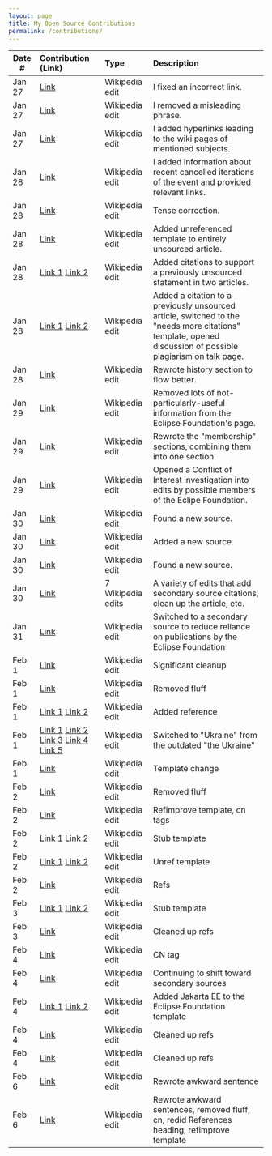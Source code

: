 ```yaml
---
layout: page
title: My Open Source Contributions
permalink: /contributions/
---
```


<!--
Type of the contribution should be "Wikipedia edit", "OpenStreet Map feature", "Documentation", "Course website", "Blog",
"Browser Add-on", etc.

The description should include a brief summary of what you did.

The link should bring us to a public page that shows your contribution. 

Replace the first row with your own contribution. 

-->





| Date #       | Contribution (Link)  | Type  | Description |
|---|:---|:---|:---|
| Jan 27 | [Link](https://en.wikipedia.org/w/index.php?title=List_of_songs_featured_in_Shrek&diff=prev&oldid=1068347586) | Wikipedia edit | I fixed an incorrect link. |
| Jan 27 | [Link](https://en.wikipedia.org/w/index.php?title=Rolling_Stone&diff=prev&oldid=1068352323) | Wikipedia edit | I removed a misleading phrase. |
| Jan 27 | [Link](https://en.wikipedia.org/w/index.php?title=Rolling_Stone&diff=prev&oldid=1068353442) | Wikipedia edit | I added hyperlinks leading to the wiki pages of mentioned subjects. |
| Jan 28 | [Link](https://en.wikipedia.org/w/index.php?title=Cotswold_Olimpick_Games&diff=prev&oldid=1068404521) | Wikipedia edit | I added information about recent cancelled iterations of the event and provided relevant links. |
| Jan 28 | [Link](https://en.wikipedia.org/w/index.php?title=Ed_Gonzalez&diff=prev&oldid=1068480246) | Wikipedia edit | Tense correction. |
| Jan 28 | [Link](https://en.wikipedia.org/w/index.php?title=White_v_Bluett&diff=prev&oldid=1068501347) | Wikipedia edit | Added unreferenced template to entirely unsourced article. |
| Jan 28 | [Link 1](https://en.wikipedia.org/w/index.php?title=St_Mary_and_St_John%27s_Church,_Hardraw&diff=prev&oldid=1068516732) [Link 2](https://en.wikipedia.org/w/index.php?title=Darrowby&type=revision&diff=1068517126&oldid=1061488101) | Wikipedia edit | Added citations to support a previously unsourced statement in two articles. |
| Jan 28 | [Link 1](https://en.wikipedia.org/w/index.php?title=Paul_Dekker&type=revision&diff=1068520678&oldid=1064802206) [Link 2](https://en.wikipedia.org/w/index.php?title=Talk%3APaul_Dekker&type=revision&diff=1068520455&oldid=777500546) | Wikipedia edit | Added a citation to a previously unsourced article, switched to the "needs more citations" template, opened discussion of possible plagiarism on talk page. |
| Jan 28 | [Link](https://en.wikipedia.org/w/index.php?title=Sleeman_Centre_(Brisbane)&diff=prev&oldid=1068537111) | Wikipedia edit | Rewrote history section to flow better. |
| Jan 29 | [Link](https://en.wikipedia.org/w/index.php?title=Eclipse_Foundation&type=revision&diff=1068575135&oldid=1058934986) | Wikipedia edit | Removed lots of not-particularly-useful information from the Eclipse Foundation's page. |
| Jan 29 | [Link](https://en.wikipedia.org/w/index.php?title=Eclipse_Foundation&diff=prev&oldid=1068679045) | Wikipedia edit | Rewrote the "membership" sections, combining them into one section. |
| Jan 29 | [Link](https://en.wikipedia.org/w/index.php?title=Wikipedia%3AConflict_of_interest%2FNoticeboard&type=revision&diff=1068688367&oldid=1068637027) | Wikipedia edit | Opened a Conflict of Interest investigation into edits by possible members of the Eclipe Foundation. |
| Jan 30 | [Link](https://en.wikipedia.org/w/index.php?title=Paul_Dekker&type=revision&diff=1068894441&oldid=1068762759) | Wikipedia edit | Found a new source. |
| Jan 30 | [Link](https://en.wikipedia.org/w/index.php?title=Eclipse_Foundation&diff=prev&oldid=1068908320) | Wikipedia edit | Added a new source. |
| Jan 30 | [Link](https://en.wikipedia.org/w/index.php?title=Eclipse_Foundation&type=revision&diff=1068928802&oldid=1068926256) | Wikipedia edit | Found a new source. |
| Jan 30 | [Link](https://en.wikipedia.org/w/index.php?title=Eclipse_Foundation&type=revision&diff=1068981657&oldid=1068956222) | 7 Wikipedia edits | A variety of edits that add secondary source citations, clean up the article, etc. |
| Jan 31 | [Link](https://en.wikipedia.org/w/index.php?title=Eclipse_Foundation&type=revision&diff=1069080076&oldid=1069015894) | Wikipedia edit | Switched to a secondary source to reduce reliance on publications by the Eclipse Foundation |
| Feb 1 | [Link](https://en.wikipedia.org/w/index.php?title=Paul_Dekker&type=revision&diff=1069330858&oldid=1069050947) | Wikipedia edit | Significant cleanup |
| Feb 1 | [Link](https://en.wikipedia.org/w/index.php?title=John_Norum_discography&diff=prev&oldid=1069502836) | Wikipedia edit | Removed fluff |
| Feb 1 | [Link 1](https://en.wikipedia.org/w/index.php?title=Alcoholic_beverage_control_state&diff=prev&oldid=1069396574) [Link 2](https://en.wikipedia.org/w/index.php?title=Alcohol_laws_of_Maine&diff=prev&oldid=1069396221)| Wikipedia edit | Added reference |
| Feb 1 | [Link 1](https://en.wikipedia.org/w/index.php?title=Mike_Heitler&diff=prev&oldid=1069395408) [Link 2](https://en.wikipedia.org/w/index.php?title=Ukraine_women%27s_national_artistic_gymnastics_team&diff=prev&oldid=1069395004) [Link 3](https://en.wikipedia.org/w/index.php?title=Ukraine_women%27s_national_artistic_gymnastics_team&diff=prev&oldid=1069394975) [Link 4](https://en.wikipedia.org/w/index.php?title=List_of_Olympic_records_in_swimming&diff=prev&oldid=1069394839) [Link 5](https://en.wikipedia.org/w/index.php?title=History_of_the_Jews_in_Odessa&diff=prev&oldid=1069359034) | Wikipedia edit | Switched to "Ukraine" from the outdated "the Ukraine" |
| Feb 1 | [Link](https://en.wikipedia.org/w/index.php?title=Paul_Dekker&diff=prev&oldid=1069330858) | Wikipedia edit | Template change |
| Feb 2 | [Link](https://en.wikipedia.org/w/index.php?title=John_Norum_discography&diff=prev&oldid=1069502836) | Wikipedia edit | Removed fluff |
| Feb 2 | [Link](https://en.wikipedia.org/w/index.php?title=Ralph_Hudson_Johnson&type=revision&diff=1069505443&oldid=1061221943) | Wikipedia edit | Refimprove template, cn tags |
| Feb 2 | [Link 1](https://en.wikipedia.org/w/index.php?title=Shane_Barnett&type=revision&diff=1069523787&oldid=1027187881) [Link 2](https://en.wikipedia.org/w/index.php?title=Point_Pleasant_Creek&type=revision&diff=1069527588&oldid=956014823) | Wikipedia edit | Stub template |
| Feb 2 | [Link 1](https://en.wikipedia.org/w/index.php?title=Escuela_de_Arquitectura_de_la_Universidad_de_Costa_Rica&type=revision&diff=1069525480&oldid=937032664) [Link 2](https://en.wikipedia.org/w/index.php?title=Maverick_%28cigarette%29&type=revision&diff=1069526282&oldid=1064558726) | Wikipedia edit | Unref template |
| Feb 2 | [Link](https://en.wikipedia.org/w/index.php?title=John_Maclean_%28Scottish_socialist%29&type=revision&diff=1069532564&oldid=1067860852) | Wikipedia edit | Refs |
| Feb 3 | [Link 1](https://en.wikipedia.org/w/index.php?title=Japan_Confederation_of_Shipbuilding_and_Engineering_Workers%27_Unions&diff=prev&oldid=1069725220) [Link 2](https://en.wikipedia.org/w/index.php?title=Japan_Federation_of_Basic_Industry_Workers%27_Unions&diff=prev&oldid=1069725261) | Wikipedia edit | Stub template |
| Feb 3 | [Link](https://en.wikipedia.org/w/index.php?title=Preference_%28economics%29&type=revision&diff=1069740607&oldid=1068371666) | Wikipedia edit | Cleaned up refs |
| Feb 4 | [Link](https://en.wikipedia.org/w/index.php?title=Max_Schmeling&diff=prev&oldid=1069912344) | Wikipedia edit | CN tag |
| Feb 4 | [Link](https://en.wikipedia.org/w/index.php?title=Eclipse_Foundation&diff=prev&oldid=1069925062) | Wikipedia edit | Continuing to shift toward secondary sources |
| Feb 4 | [Link 1](https://en.wikipedia.org/w/index.php?title=Template:Eclipse_Foundation&diff=prev&oldid=1069925531) [Link 2](https://en.wikipedia.org/w/index.php?title=Jakarta_EE&diff=prev&oldid=1069925748) | Wikipedia edit | Added Jakarta EE to the Eclipse Foundation template |
| Feb 4 | [Link](https://en.wikipedia.org/w/index.php?title=Levon_Ter-Petrosyan&type=revision&diff=1069939605&oldid=1069901719) | Wikipedia edit | Cleaned up refs |
| Feb 4 | [Link](https://en.wikipedia.org/w/index.php?title=Eclipse_Foundation&action=history) | Wikipedia edit | Cleaned up refs |
| Feb 6 | [Link](https://en.wikipedia.org/w/index.php?title=Levon_Ter-Petrosyan&type=revision&diff=1070348835&oldid=1070137792) | Wikipedia edit | Rewrote awkward sentence |
| Feb 6 | [Link](https://en.wikipedia.org/w/index.php?title=Fido_%28dog%29&type=revision&diff=1070369028&oldid=1038141937) | Wikipedia edit | Rewrote awkward sentences, removed fluff, cn, redid References heading, refimprove template |
